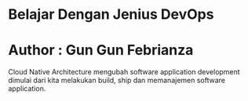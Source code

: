 # Belajar Dengan Jenius DevOps

# Author : Gun Gun Febrianza



Cloud Native Architecture mengubah software application development dimulai dari kita melakukan build, ship dan memanajemen software application. 
